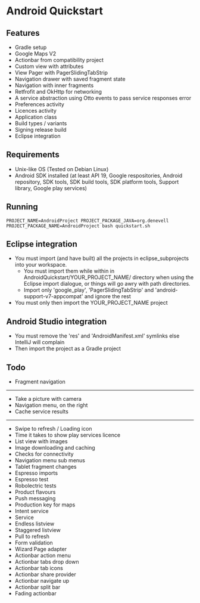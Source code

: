 Android Quickstart
==================

Features
--------

- Gradle setup
- Google Maps V2
- Actionbar from compatibility project
- Custom view with attributes
- View Pager with PagerSlidingTabStrip
- Navigation drawer with saved fragment state
- Navigation with inner fragments
- Retfrofit and OkHttp for networking
- A service abstraction using Otto events to pass service responses error
- Preferences activity
- Licences activity
- Application class
- Build types / variants
- Signing release build
- Eclipse integration

Requirements
------------

- Unix-like OS (Tested on Debian Linux) 
- Android SDK installed (at least API 19, Google respositories, Android repository, SDK tools, SDK build tools, SDK platform tools, Support library, Google play services)

Running
-------

	PROJECT_NAME=AndroidProject PROJECT_PACKAGE_JAVA=org.denevell PROJECT_PACKAGE_NAME=AndroidProject bash quickstart.sh

Eclipse integration
-------------------

- You must import (and have built) all the projects in eclipse_subprojects into your workspace.
   - You must import them while within in AndroidQuickstart/YOUR_PROJECT_NAME/ directory when using the Eclipse import dialogue, or things will go awry with path directories.
   - Import only 'google_play', 'PagerSlidingTabStrip' and 'android-support-v7-appcompat' and ignore the rest
- You must only then import the YOUR_PROJECT_NAME project

Android Studio integration
--------------------------

- You must remove the 'res' and 'AndroidManifest.xml' symlinks else IntelliJ will complain 
- Then import the project as a Gradle project

Todo
----

- Fragment navigation
---
- Take a picture with camera
- Navigation menu, on the right
- Cache service results
---
- Swipe to refresh / Loading icon
- Time it takes to show play services licence
- List view with images
- Image downloading and caching
- Checks for connectivity
- Navigation menu sub menus
- Tablet fragment changes
- Espresso imports
- Espresso test
- Robolectric tests
- Product flavours
- Push messaging
- Production key for maps
- Intent service
- Service
- Endless listview
- Staggered listview
- Pull to refresh
- Form validation
- Wizard Page adapter
- Actionbar action menu
- Actionbar tabs drop down
- Actionbar tab icons
- Actionbar share provider 
- Actionbar navigate up
- Actionbar split bar
- Fading actionbar
